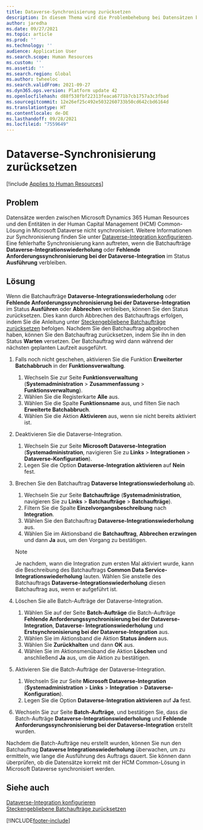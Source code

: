 ```yaml
---
title: Dataverse-Synchronisierung zurücksetzen
description: In diesem Thema wird die Problembehebung bei Datensätzen beschrieben, die zwischen Microsoft Dynamics 365 Human Resources und der Human Capital Management (HCM) Common-Lösung in Microsoft Dataverse nicht synchronisiert werden können.
author: jaredha
ms.date: 09/27/2021
ms.topic: article
ms.prod: ''
ms.technology: ''
audience: Application User
ms.search.scope: Human Resources
ms.custom: ''
ms.assetid: ''
ms.search.region: Global
ms.author: twheeloc
ms.search.validFrom: 2021-09-27
ms.dyn365.ops.version: Platform update 42
ms.openlocfilehash: d88f538fbf22313feaca6771b7cb1757a3c3fbad
ms.sourcegitcommit: 12e26ef25c492e5032260733b50cd642cbd6164d
ms.translationtype: HT
ms.contentlocale: de-DE
ms.lasthandoff: 09/28/2021
ms.locfileid: "7559649"
---
```

# <a name="reset-dataverse-synchronization"></a>Dataverse-Synchronisierung zurücksetzen

[!include [Applies to Human Resources](../includes/applies-to-hr.md)]

## <a name="issue"></a>Problem

Datensätze werden zwischen Microsoft Dynamics 365 Human Resources und den Entitäten in der Human Capital Management (HCM) Common-Lösung in Microsoft Dataverse nicht synchronisiert. Weitere Informationen zur Synchronisierung finden Sie unter [Dataverse-Integration konfigurieren](hr-admin-integration-common-data-service.md). Eine fehlerhafte Synchronisierung kann auftreten, wenn die Batchaufträge **Dataverse-Integrationswiederholung** oder **Fehlende Anforderungssynchronisierung bei der Dataverse-Integration** im Status **Ausführung** verbleiben.

## <a name="resolution"></a>Lösung

Wenn die Batchaufträge **Dataverse-Integrationswiederholung** oder **Fehlende Anforderungssynchronisierung bei der Dataverse-Integration** im Status **Ausführen** oder **Abbrechen** verbleiben, können Sie den Status zurücksetzen. Dies kann durch Abbrechen des Batchauftrags erfolgen, indem Sie die Anleitung unter [Steckengebliebene Batchaufträge zurücksetzen](hr-admin-troubleshooting-batch-execution.md) befolgen. Nachdem Sie den Batchauftrag abgebrochen haben, können Sie den Batchauftrag zurücksetzen, indem Sie ihn in den Status **Warten** versetzen. Der Batchauftrag wird dann während der nächsten geplanten Laufzeit ausgeführt.

1. Falls noch nicht geschehen, aktivieren Sie die Funktion **Erweiterter Batchabbruch** in der **Funktionsverwaltung**.
   1. Wechseln Sie zur Seite **Funktionsverwaltung** (**Systemadministration** > **Zusammenfassung** > **Funktionsverwaltung**).
   2. Wählen Sie die Registerkarte **Alle** aus.
   3. Wählen Sie die Spalte **Funktionsname** aus, und filten Sie nach **Erweiterte Batchabbruch**.
   4. Wählen Sie die Aktion **Aktivieren** aus, wenn sie nicht bereits aktiviert ist.

2. Deaktivieren Sie die Dataverse-Integration.
   1. Wechseln Sie zur Seite **Microsoft Dataverse-Integration** (**Systemadministration**, navigieren Sie zu **Links** > **Integrationen** > **Dataverse-Konfiguration**).
   2. Legen Sie die Option **Dataverse-Integration aktivieren** auf **Nein** fest.

3. Brechen Sie den Batchauftrag **Dataverse Integrationswiederholung** ab.
   1. Wechseln Sie zur Seite **Batchaufträge** (**Systemadministration**, navigieren Sie zu **Links** > **Batchaufträge** > **Batchaufträge**).
   2. Filtern Sie die Spalte **Einzelvorgangsbeschreibung** nach **Integration**.
   3. Wählen Sie den Batchauftrag **Dataverse-Integrationswiederholung** aus.
   4. Wählen Sie im Aktionsband die **Batchauftrag**, **Abbrechen erzwingen** und dann **Ja** aus, um den Vorgang zu bestätigen.

   > [!NOTE]
   > Je nachdem, wann die Integration zum ersten Mal aktiviert wurde, kann die Beschreibung des Batchauftrags **Common Data Service-Integrationswiederholung** lauten. Wählen Sie anstelle des Batchauftrags **Dataverse-Integrationswiederholung** diesen Batchauftrag aus, wenn er aufgeführt ist.

4. Löschen Sie alle Batch-Aufträge der Dataverse-Integration.
   1. Wählen Sie auf der Seite **Batch-Aufträge** die Batch-Aufträge **Fehlende Anforderungssynchronisierung bei der Dataverse-Integration**, **Dataverse- Integrationswiederholung** und **Erstsynchronisierung bei der Dataverse-Integration** aus.
   2. Wählen Sie im Aktionsband die Aktion **Status ändern** aus. 
   3. Wählen Sie **Zurückhalten** und dann **OK** aus.
   4. Wählen Sie im Aktionsmenüband die Aktion **Löschen** und anschließend **Ja** aus, um die Aktion zu bestätigen.

5. Aktivieren Sie die Batch-Aufträge der Dataverse-Integration.
   1. Wechseln Sie zur Seite **Microsoft Dataverse-Integration** (**Systemadministration** > **Links** > **Integration** > **Dataverse-Konfiguration**).
   2. Legen Sie die Option **Dataverse-Integration aktivieren** auf **Ja** fest.

6. Wechseln Sie zur Seite **Batch-Aufträge**, und bestätigen Sie, dass die Batch-Aufträge **Dataverse-Integrationswiederholung** und **Fehlende Anforderungssynchronisierung bei der Dataverse-Integration** erstellt wurden.

Nachdem die Batch-Aufträge neu erstellt wurden, können Sie nun den Batchauftrag **Dataverse Integrationswiederholung** überwachen, um zu ermitteln, wie lange die Ausführung des Auftrags dauert. Sie können dann überprüfen, ob die Datensätze korrekt mit der HCM Common-Lösung in Microsoft Dataverse synchronisiert werden.

## <a name="see-also"></a>Siehe auch

[Dataverse-Integration konfigurieren](hr-admin-integration-common-data-service.md)<br>
[Steckengebliebene Batchaufträge zurücksetzen](hr-admin-troubleshooting-batch-execution.md)


[!INCLUDE[footer-include](../includes/footer-banner.md)]

